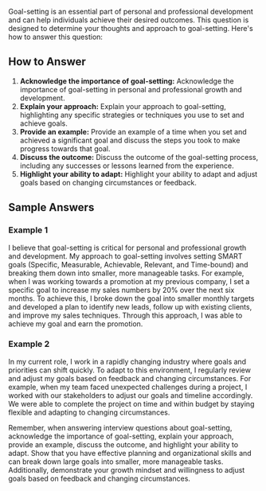 
Goal-setting is an essential part of personal and professional development and can help individuals achieve their desired outcomes. This question is designed to determine your thoughts and approach to goal-setting. Here's how to answer this question:

How to Answer
-------------

1. **Acknowledge the importance of goal-setting:** Acknowledge the importance of goal-setting in personal and professional growth and development.
2. **Explain your approach:** Explain your approach to goal-setting, highlighting any specific strategies or techniques you use to set and achieve goals.
3. **Provide an example:** Provide an example of a time when you set and achieved a significant goal and discuss the steps you took to make progress towards that goal.
4. **Discuss the outcome:** Discuss the outcome of the goal-setting process, including any successes or lessons learned from the experience.
5. **Highlight your ability to adapt:** Highlight your ability to adapt and adjust goals based on changing circumstances or feedback.

Sample Answers
--------------

### Example 1

I believe that goal-setting is critical for personal and professional growth and development. My approach to goal-setting involves setting SMART goals (Specific, Measurable, Achievable, Relevant, and Time-bound) and breaking them down into smaller, more manageable tasks. For example, when I was working towards a promotion at my previous company, I set a specific goal to increase my sales numbers by 20% over the next six months. To achieve this, I broke down the goal into smaller monthly targets and developed a plan to identify new leads, follow up with existing clients, and improve my sales techniques. Through this approach, I was able to achieve my goal and earn the promotion.

### Example 2

In my current role, I work in a rapidly changing industry where goals and priorities can shift quickly. To adapt to this environment, I regularly review and adjust my goals based on feedback and changing circumstances. For example, when my team faced unexpected challenges during a project, I worked with our stakeholders to adjust our goals and timeline accordingly. We were able to complete the project on time and within budget by staying flexible and adapting to changing circumstances.

Remember, when answering interview questions about goal-setting, acknowledge the importance of goal-setting, explain your approach, provide an example, discuss the outcome, and highlight your ability to adapt. Show that you have effective planning and organizational skills and can break down large goals into smaller, more manageable tasks. Additionally, demonstrate your growth mindset and willingness to adjust goals based on feedback and changing circumstances.
